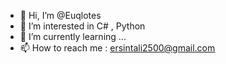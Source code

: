 - 👋 Hi, I’m @Euqlotes
- 👀 I’m interested in C# , Python
- 🌱 I’m currently learning ...
- 📫 How to reach me : ersintali2500@gmail.com

<!---
Euqlotes/Euqlotes is a ✨ special ✨ repository because its `README.md` (this file) appears on your GitHub profile.
You can click the Preview link to take a look at your changes.
--->
